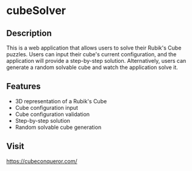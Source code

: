 # cubeSolver

## Description

This is a web application that allows users to solve their Rubik's Cube puzzles. Users can input their cube's current configuration, and the application will provide a step-by-step solution. Alternatively, users can generate a random solvable cube and watch the application solve it.

## Features

- 3D representation of a Rubik's Cube
- Cube configuration input
- Cube configuration validation
- Step-by-step solution
- Random solvable cube generation

## Visit
https://cubeconqueror.com/




